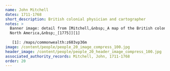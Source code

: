 ```yaml
---
name: John Mitchell
dates: 1711-1768
short_description: British colonial physician and cartographer
notes: > 
  Banner image: detail from [Mitchell,&nbsp;_A map of the British colonies in
  North America,&nbsp;_[1775]][1]
  
   [1]: /maps/commonwealth:z603vp36m
image: /content/people/people_20_image_compress_100.jpg
header_image: /content/people/people_20_header_image_compress_100.jpg
associated_authority_records: Mitchell, John, 1711-1768
order: 20
---
```

